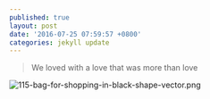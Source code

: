 ```yaml
---
published: true
layout: post
date: '2016-07-25 07:59:57 +0800'
categories: jekyll update
---
```

> We loved with a love that was more than love

![115-bag-for-shopping-in-black-shape-vector.png]({{site.baseurl}}/_posts/115-bag-for-shopping-in-black-shape-vector.png)

